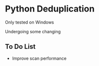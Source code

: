 Python Deduplication
===

Only tested on Windows

Undergoing some changing

To Do List
---

- Improve scan performance